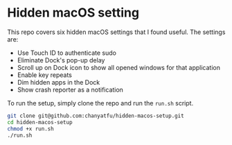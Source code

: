 # Hidden macOS setting

This repo covers six hidden macOS settings that I found useful. The settings are:

- Use Touch ID to authenticate sudo
- Eliminate Dock's pop-up delay
- Scroll up on Dock icon to show all opened windows for that application
- Enable key repeats
- Dim hidden apps in the Dock
- Show crash reporter as a notification

To run the setup, simply clone the repo and run the `run.sh` script.

```bash
git clone git@github.com:chanyatfu/hidden-macos-setup.git
cd hidden-macos-setup
chmod +x run.sh
./run.sh
```
